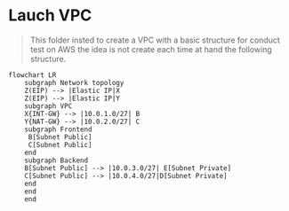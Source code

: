 # Lauch VPC

> This folder insted to create a VPC with a basic structure for conduct test on AWS the idea is not create each time at hand the following structure.

```mermaid
flowchart LR
    subgraph Network topology
    Z(EIP) --> |Elastic IP|X
    Z(EIP) --> |Elastic IP|Y
    subgraph VPC
    X{INT-GW} --> |10.0.1.0/27| B
    Y{NAT-GW} --> |10.0.2.0/27| C
    subgraph Frontend
     B[Subnet Public]
     C[Subnet Public]
    end
    subgraph Backend
    B[Subnet Public] --> |10.0.3.0/27| E[Subnet Private] 
    C[Subnet Public] --> |10.0.4.0/27|D[Subnet Private] 
    end
    end
    end
```
